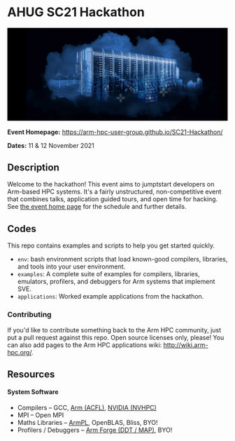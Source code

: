 # AHUG SC21 Hackathon

![A-HUG Hackathon Logo](docs/banner.png)

**Event Homepage:** https://arm-hpc-user-group.github.io/SC21-Hackathon/

**Dates:** 11 & 12 November 2021

## Description

Welcome to the hackathon!  This event aims to jumptstart developers on Arm-based HPC systems.  It's a fairly unstructured, non-competitive event that combines talks, application guided tours, and open time for hacking.  See [the event home page](https://arm-hpc-user-group.github.io/SC21-Hackathon/) for the schedule and further details.

## Codes

This repo contains examples and scripts to help you get started quickly.  
 * `env`: bash environment scripts that load known-good compilers, libraries, and tools into your user environment.
 * `examples`: A complete suite of examples for compilers, libraries, emulators, profilers, and debuggers for Arm systems that implement SVE.  
 * `applications`: Worked example applications from the hackathon.  

### Contributing 

If you'd like to contribute something back to the Arm HPC community, just put a pull request against this repo.  Open source licenses only, please!  You can also add pages to the Arm HPC applications wiki: http://wiki.arm-hpc.org/.

## Resources

#### System Software
* Compilers – GCC, [Arm (ACFL)](https://developer.arm.com/tools-and-software/server-and-hpc/compile/arm-compiler-for-linux/resources), [NVIDIA (NVHPC)](https://developer.nvidia.com/hpc-sdk)
* MPI – Open MPI
* Maths Libraries – [ArmPL](https://developer.arm.com/tools-and-software/server-and-hpc/downloads/arm-performance-libraries), OpenBLAS, Bliss, BYO!
* Profilers / Debuggers – [Arm Forge (DDT / MAP)](https://developer.arm.com/tools-and-software/server-and-hpc/downloads/arm-forge), BYO!

